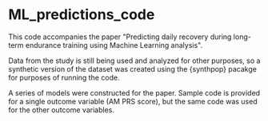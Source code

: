 # ML_predictions_code

This code accompanies the paper "Predicting daily recovery during long-term endurance training using Machine Learning analysis".

Data from the study is still being used and analyzed for other purposes, so a synthetic version of the dataset was created using the {synthpop} pacakge for purposes of running the code.

A series of models were constructed for the paper. Sample code is provided for a single outcome variable (AM PRS score), but the same code was used for the other outcome variables.
